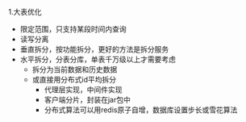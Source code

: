 1.大表优化

- 限定范围，只支持某段时间内查询
- 读写分离
- 垂直拆分，按功能拆分，更好的方法是拆分服务
- 水平拆分，分表分库，单表千万级以上才需要考虑
    - 拆分为当前数据和历史数据
    - 或直接用分布式id平均拆分
        - 代理层实现，中间件实现
        - 客户端分片，封装在jar包中
        - 分布式算法可以用redis原子自增，数据库设置步长或雪花算法
    